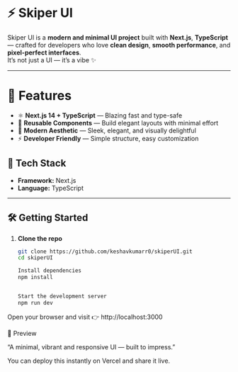 # ⚡ Skiper UI

Skiper UI is a **modern and minimal UI project** built with **Next.js**, **TypeScript** — crafted for developers who love **clean design**, **smooth performance**, and **pixel-perfect interfaces**.  
It’s not just a UI — it’s a vibe ✨

---

# 🚀 Features

- ⚛️ **Next.js 14 + TypeScript** — Blazing fast and type-safe  
- 🧩 **Reusable Components** — Build elegant layouts with minimal effort  
- 🌙 **Modern Aesthetic** — Sleek, elegant, and visually delightful  
- ⚡ **Developer Friendly** — Simple structure, easy customization  


## 🧰 Tech Stack

- **Framework:** Next.js  
- **Language:** TypeScript  
   

---

## 🛠️ Getting Started

1. **Clone the repo**

   ```bash
   git clone https://github.com/keshavkumarr0/skiperUI.git
   cd skiperUI

   Install dependencies
   npm install

   
   Start the development server
   npm run dev

Open your browser and visit 👉 http://localhost:3000


🌈 Preview

“A minimal, vibrant and responsive UI — built to impress.”

You can deploy this instantly on Vercel and share it live.
